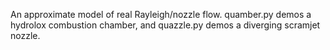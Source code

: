 An approximate model of real Rayleigh/nozzle flow. quamber.py demos a hydrolox combustion chamber, and quazzle.py demos a diverging scramjet nozzle.
